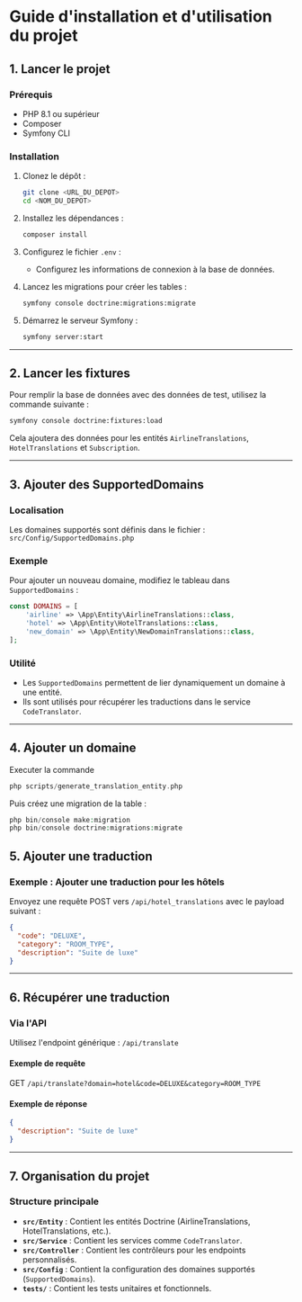 # Guide d'installation et d'utilisation du projet

## 1. Lancer le projet

### Prérequis
- PHP 8.1 ou supérieur
- Composer
- Symfony CLI

### Installation
1. Clonez le dépôt :
   ```bash
   git clone <URL_DU_DEPOT>
   cd <NOM_DU_DEPOT>
   ```
2. Installez les dépendances :
   ```bash
   composer install
   ```
3. Configurez le fichier `.env` :
   - Configurez les informations de connexion à la base de données.

4. Lancez les migrations pour créer les tables :
   ```bash
   symfony console doctrine:migrations:migrate
   ```

5. Démarrez le serveur Symfony :
   ```bash
   symfony server:start
   ```

---

## 2. Lancer les fixtures

Pour remplir la base de données avec des données de test, utilisez la commande suivante :
```bash
symfony console doctrine:fixtures:load
```
Cela ajoutera des données pour les entités `AirlineTranslations`, `HotelTranslations` et `Subscription`.

---

## 3. Ajouter des SupportedDomains

### Localisation
Les domaines supportés sont définis dans le fichier :
`src/Config/SupportedDomains.php`

### Exemple
Pour ajouter un nouveau domaine, modifiez le tableau dans `SupportedDomains` :
```php
const DOMAINS = [
    'airline' => \App\Entity\AirlineTranslations::class,
    'hotel' => \App\Entity\HotelTranslations::class,
    'new_domain' => \App\Entity\NewDomainTranslations::class,
];
```

### Utilité
- Les `SupportedDomains` permettent de lier dynamiquement un domaine à une entité.
- Ils sont utilisés pour récupérer les traductions dans le service `CodeTranslator`.

---

## 4. Ajouter un domaine
Executer la commande
```php 
php scripts/generate_translation_entity.php
```
Puis créez une migration de la table : 
```php 
php bin/console make:migration
php bin/console doctrine:migrations:migrate
```

## 5. Ajouter une traduction

### Exemple : Ajouter une traduction pour les hôtels
Envoyez une requête POST vers `/api/hotel_translations` avec le payload suivant :
```json
{
  "code": "DELUXE",
  "category": "ROOM_TYPE",
  "description": "Suite de luxe"
}
```

---

## 6. Récupérer une traduction

### Via l'API
Utilisez l'endpoint générique : `/api/translate`

#### Exemple de requête
GET `/api/translate?domain=hotel&code=DELUXE&category=ROOM_TYPE`

#### Exemple de réponse
```json
{
  "description": "Suite de luxe"
}
```

---

## 7. Organisation du projet

### Structure principale
- **`src/Entity`** : Contient les entités Doctrine (AirlineTranslations, HotelTranslations, etc.).
- **`src/Service`** : Contient les services comme `CodeTranslator`.
- **`src/Controller`** : Contient les contrôleurs pour les endpoints personnalisés.
- **`src/Config`** : Contient la configuration des domaines supportés (`SupportedDomains`).
- **`tests/`** : Contient les tests unitaires et fonctionnels.